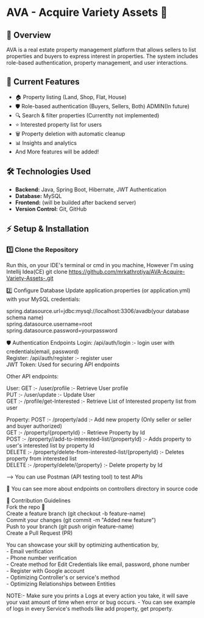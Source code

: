 # AVA - Acquire Variety Assets 🏡

## 📌 Overview
AVA is a real estate property management platform that allows sellers to list properties and buyers to express interest in properties. The system includes role-based authentication, property management, and user interactions.

## 🚀 Current Features
- 🏠 Property listing (Land, Shop, Flat, House) 
- 🛡️ Role-based authentication (Buyers, Sellers, Both) ADMIN(In future)
- 🔍 Search & filter properties (Currentlty not implemented)
- ⭐ Interested property list for users
- 🗑️ Property deletion with automatic cleanup
- 📊 Insights and analytics
- And More features will be added!

## 🛠️ Technologies Used
- **Backend:** Java, Spring Boot, Hibernate, JWT Authentication
- **Database:** MySQL
- **Frontend:** (will be builded after backend server)
- **Version Control:** Git, GitHub

## ⚡ Setup & Installation

### 1️⃣ Clone the Repository
Run this, on your IDE's terminal or cmd in you machine, However I'm using Intellij Idea(CE)
git clone https://github.com/mrkathrotiya/AVA-Acquire-Variety-Assets-.git

2️⃣ Configure Database
Update application.properties (or application.yml) with your MySQL credentials: <br />

spring.datasource.url=jdbc:mysql://localhost:3306/avadb(your database schema name) <br />
spring.datasource.username=root <br />
spring.datasource.password=yourpassword <br />

🛡️ Authentication Endpoints
Login: /api/auth/login             :- login user with credentials(email, password) <br />
Register: /api/auth/register       :- register user <br />
JWT Token: Used for securing API endpoints <br />

Other API endpoints:

User: 
GET :- /user/profile               :- Retrieve User profile <br />
PUT :- /user/update                :- Update User <br />
GET :- /profile/get-Interested     :- Retrieve List of Interested property list from user <br />

Property:
POST :- /property/add                                                  :- Add new property (Only seller or seller and buyer authorized) <br />
GET :- /property/{propertyId}                                          :- Retrieve Property by Id <br />
POST :- /property//add-to-interested-list/{propertyId}                 :- Adds property to user's interested list by property Id <br />
DELETE :- /property/delete-from-interested-list/{propertyId}           :- Deletes property from interested list <br />
DELETE :- /property/delete/{property}                                  :- Delete property by Id <br />

--> You can use Postman (API testing tool) to test APIs <br />

📌 You can see more about endpoints on controllers directory in source code <br />

🤝 Contribution Guidelines <br />
Fork the repo 🍴 <br />
Create a feature branch (git checkout -b feature-name) <br />
Commit your changes (git commit -m "Added new feature") <br />
Push to your branch (git push origin feature-name) <br />
Create a Pull Request (PR) <br />

You can showcase your skill by optimizing authentication by, <br />
          - Email verification <br />
          - Phone number verification <br />
          - Create method for Edit Credentials like email, password, phone number <br />
          - Register with Google account <br />
          - Optimizing Controller's or service's method <br />
          - Optimizing Relationships between Entities <br />

NOTE:- Make sure you prints a Logs at every action you take, it will save your vast amount of time when error or bug occurs.
      - You can see example of logs in every Service's methods like add property, get property.
